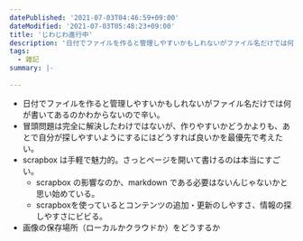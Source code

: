 ```yaml
---
datePublished: '2021-07-03T04:46:59+09:00'
dateModified: '2021-07-03T05:48:23+09:00'
title: 'じわじわ進行中'
description: '日付でファイルを作ると管理しやすいかもしれないがファイル名だけでは何が書いてあるのかわからないので辛い。'
tags:
  - 雑記
summary: |-
  
---
```


- 日付でファイルを作ると管理しやすいかもしれないがファイル名だけでは何が書いてあるのかわからないので辛い。
- 冒頭問題は完全に解決したわけではないが、作りやすいかどうかよりも、あとで自分が探しやすいようにするにはどうすれば良いかを最優先で考えたい。
- scrapbox は手軽で魅力的。さっとページを開いて書けるのは本当にすごい。
  - scrapbox の影響なのか、markdown である必要はないんじゃないかと思い始めている。
  - scrapboxを使っているとコンテンツの追加・更新のしやすさ、情報の探しやすさにビビる。
- 画像の保存場所（ローカルかクラウドか）をどうするか
